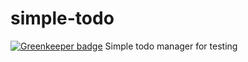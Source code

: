 # simple-todo

[![Greenkeeper badge](https://badges.greenkeeper.io/ikloster03/simple-todo.svg)](https://greenkeeper.io/)
Simple todo manager for testing
